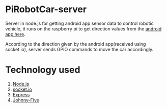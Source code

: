 # PiRobotCar-server
Server in node.js for getting android app sensor data to control robotic vehicle, it runs on the raspberry pi to get direction values from the [android app here](https://github.com/mkovacek07/PiRobot-car-andriod-app).

According to the direction given by the android app(received using socket.io), server sends GPIO commands to move the car accordingly.

# Technology used
  1. [Node.js](https://nodejs.org/)
  2. [socket.io](https://socket.io)
  3. [Express](https://expressjs.com/)
  4. [Johnny-Five](http://johnny-five.io/)
